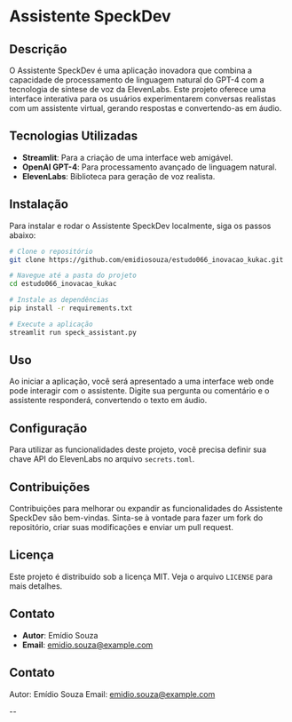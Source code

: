 # Assistente SpeckDev

## Descrição
O Assistente SpeckDev é uma aplicação inovadora que combina a capacidade de processamento de linguagem natural do GPT-4 com a tecnologia de síntese de voz da ElevenLabs. Este projeto oferece uma interface interativa para os usuários experimentarem conversas realistas com um assistente virtual, gerando respostas e convertendo-as em áudio.

## Tecnologias Utilizadas
- **Streamlit**: Para a criação de uma interface web amigável.
- **OpenAI GPT-4**: Para processamento avançado de linguagem natural.
- **ElevenLabs**: Biblioteca para geração de voz realista.

## Instalação
Para instalar e rodar o Assistente SpeckDev localmente, siga os passos abaixo:

```bash
# Clone o repositório
git clone https://github.com/emidiosouza/estudo066_inovacao_kukac.git

# Navegue até a pasta do projeto
cd estudo066_inovacao_kukac

# Instale as dependências
pip install -r requirements.txt

# Execute a aplicação
streamlit run speck_assistant.py
```

## Uso
Ao iniciar a aplicação, você será apresentado a uma interface web onde pode interagir com o assistente. Digite sua pergunta ou comentário e o assistente responderá, convertendo o texto em áudio.

## Configuração
Para utilizar as funcionalidades deste projeto, você precisa definir sua chave API do ElevenLabs no arquivo `secrets.toml`.

## Contribuições
Contribuições para melhorar ou expandir as funcionalidades do Assistente SpeckDev são bem-vindas. Sinta-se à vontade para fazer um fork do repositório, criar suas modificações e enviar um pull request.

## Licença
Este projeto é distribuído sob a licença MIT. Veja o arquivo `LICENSE` para mais detalhes.

## Contato
- **Autor**: Emídio Souza
- **Email**: [emidio.souza@example.com](mailto:emidio.souza@example.com)


## Contato
Autor: Emídio Souza
Email: emidio.souza@example.com

--

